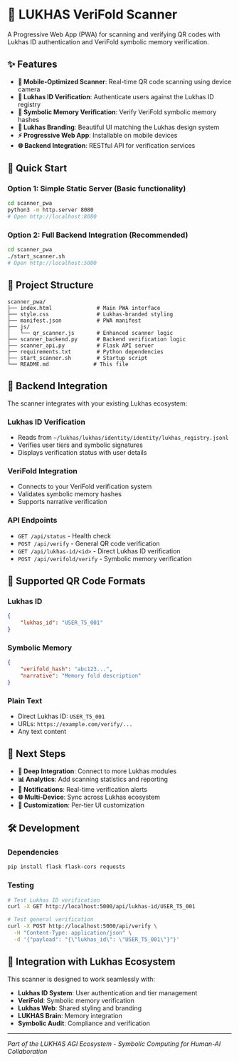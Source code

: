 # 🧠 LUKHAS VeriFold Scanner

A Progressive Web App (PWA) for scanning and verifying QR codes with Lukhas ID authentication and VeriFold symbolic memory verification.

## ✨ Features

- **📱 Mobile-Optimized Scanner**: Real-time QR code scanning using device camera
- **🔐 Lukhas ID Verification**: Authenticate users against the Lukhas ID registry
- **🔮 Symbolic Memory Verification**: Verify VeriFold symbolic memory hashes
- **🎨 Lukhas Branding**: Beautiful UI matching the Lukhas design system
- **⚡ Progressive Web App**: Installable on mobile devices
- **🌐 Backend Integration**: RESTful API for verification services

## 🚀 Quick Start

### Option 1: Simple Static Server (Basic functionality)
```bash
cd scanner_pwa
python3 -m http.server 8080
# Open http://localhost:8080
```

### Option 2: Full Backend Integration (Recommended)
```bash
cd scanner_pwa
./start_scanner.sh
# Open http://localhost:5000
```

## 📂 Project Structure

```
scanner_pwa/
├── index.html              # Main PWA interface
├── style.css               # Lukhas-branded styling
├── manifest.json           # PWA manifest
├── js/
│   └── qr_scanner.js       # Enhanced scanner logic
├── scanner_backend.py      # Backend verification logic
├── scanner_api.py          # Flask API server
├── requirements.txt        # Python dependencies
├── start_scanner.sh        # Startup script
└── README.md              # This file
```

## 🔧 Backend Integration

The scanner integrates with your existing Lukhas ecosystem:

### Lukhas ID Verification
- Reads from `~/lukhas/lukhas/identity/identity/lukhas_registry.jsonl`
- Verifies user tiers and symbolic signatures
- Displays verification status with user details

### VeriFold Integration
- Connects to your VeriFold verification system
- Validates symbolic memory hashes
- Supports narrative verification

### API Endpoints

- `GET /api/status` - Health check
- `POST /api/verify` - General QR code verification
- `GET /api/lukhas-id/<id>` - Direct Lukhas ID verification
- `POST /api/verifold/verify` - Symbolic memory verification

## 🎯 Supported QR Code Formats

### Lukhas ID
```json
{
    "lukhas_id": "USER_T5_001"
}
```

### Symbolic Memory
```json
{
    "verifold_hash": "abc123...",
    "narrative": "Memory fold description"
}
```

### Plain Text
- Direct Lukhas ID: `USER_T5_001`
- URLs: `https://example.com/verify/...`
- Any text content

## 🔮 Next Steps

- **🔗 Deep Integration**: Connect to more Lukhas modules
- **📊 Analytics**: Add scanning statistics and reporting
- **🔔 Notifications**: Real-time verification alerts
- **🌐 Multi-Device**: Sync across Lukhas ecosystem
- **🎨 Customization**: Per-tier UI customization

## 🛠 Development

### Dependencies
```bash
pip install flask flask-cors requests
```

### Testing
```bash
# Test Lukhas ID verification
curl -X GET http://localhost:5000/api/lukhas-id/USER_T5_001

# Test general verification
curl -X POST http://localhost:5000/api/verify \
  -H "Content-Type: application/json" \
  -d '{"payload": "{\"lukhas_id\": \"USER_T5_001\"}"}'
```

## 🌟 Integration with Lukhas Ecosystem

This scanner is designed to work seamlessly with:
- **Lukhas ID System**: User authentication and tier management
- **VeriFold**: Symbolic memory verification
- **Lukhas Web**: Shared styling and branding
- **LUKHAS Brain**: Memory integration
- **Symbolic Audit**: Compliance and verification

---

*Part of the LUKHAS AGI Ecosystem - Symbolic Computing for Human-AI Collaboration*
